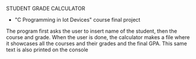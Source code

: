 STUDENT GRADE CALCULATOR

- "C Programming in Iot Devices" course final project

The program first asks the user to insert name of the student, then the course and grade. 
When the user is done, the calculator makes a file where it showcases all the courses and their grades and the final GPA. 
This same text is also printed on the console
